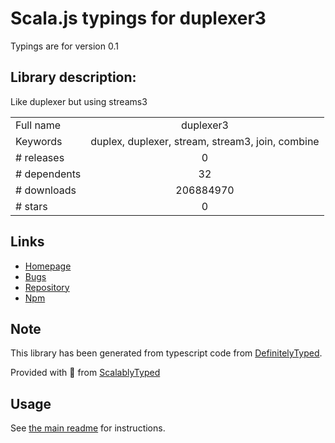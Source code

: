 
# Scala.js typings for duplexer3

Typings are for version 0.1

## Library description:
Like duplexer but using streams3

|                    |                 |
| ------------------ | :-------------: |
| Full name          | duplexer3 |
| Keywords           | duplex, duplexer, stream, stream3, join, combine |
| # releases         | 0 |
| # dependents       | 32 |
| # downloads        | 206884970 |
| # stars            | 0 |

## Links
- [Homepage](https://github.com/floatdrop/duplexer3)
- [Bugs](https://github.com/floatdrop/duplexer3/issues)
- [Repository](https://github.com/floatdrop/duplexer3)
- [Npm](https://www.npmjs.com/package/duplexer3)
    


## Note
This library has been generated from typescript code from [DefinitelyTyped](https://definitelytyped.org).

Provided with :purple_heart: from [ScalablyTyped](https://github.com/oyvindberg/ScalablyTyped)

## Usage
See [the main readme](../../readme.md) for instructions.


